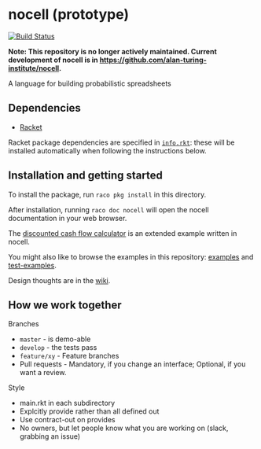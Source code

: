 # nocell (prototype)

[![Build Status](https://travis-ci.com/alan-turing-institute/nocell.svg?token=ZPDxx69KHKrd5gefprNs&branch=develop)](https://travis-ci.com/alan-turing-institute/nocell-prototype)

**Note: This repository is no longer actively maintained.  Current development of nocell is in https://github.com/alan-turing-institute/nocell.**

A language for building probabilistic spreadsheets

## Dependencies

* [Racket](https://racket-lang.org)

Racket package dependencies are specified in [`info.rkt`](info.rkt): these will be installed automatically when following the instructions below.

## Installation and getting started

To install the package, run `raco pkg install` in this directory.

After installation, running `raco doc nocell` will open the nocell documentation in your web browser.

The [discounted cash flow calculator](https://github.com/alan-turing-institute/discounted-cash-flow-calculator) is an extended example written in nocell.

You might also like to browse the examples in this repository: [examples](examples) and [test-examples](test/test-examples).

Design thoughts are in the [wiki](https://github.com/alan-turing-institute/nocell-prototype/wiki).

## How we work together

Branches

* `master` - is demo-able
* `develop` - the tests pass
* `feature/xy` - Feature branches
* Pull requests - Mandatory, if you change an interface; Optional, if you want a review.

Style 

* main.rkt in each subdirectory
* Explcitly provide rather than all defined out
* Use contract-out on provides
* No owners, but let people know what you are working on (slack, grabbing an issue)
